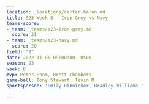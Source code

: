 ```yaml
---
location: _locations/carter-baron.md
title: S23 Week 8 - Iron Grey vs Navy
teams-score:
- team: _teams/s23-iron-grey.md
  score: 31
- team: _teams/s23-navy.md
  score: 20
field: "2"
date: 2022-11-06 09:00:00 -0500
season: 23
week: 8
mvp: Peter Pham, Brett Chambers
game-ball: Tony Stewart, Tevin M
sportsperson: 'Emily Binnicker, Bradley Williams '

---
```

